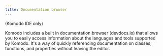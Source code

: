 ```yaml
---
title: Documentation browser
---
```

(Komodo IDE only)

Komodo includes a built in documentation browser (devdocs.io) that allows you to easily access information about the languages and tools supported by Komodo. It's a way of quickly referencing documentation on classes, functions, and properties without leaving the editor.

<!-- Check which of following still applies to the new implementation. -->
<!--
## Supported Languages / Frameworks

The supported languages are based on the languages for which we have CodeIntel support (with some caveats, eg. Golang). This list will grow in the future.

- Dojo
- Ext_30
- HTML5
- JavaScript
- jQuery
- MochiKit
- Node.js
- Perl
- PHP
- Prototype
- Python
- Python 3
- PyWin32
- PyWin32 (Python 3)
- Rails
- Ruby
- XBL
- YUI

## Invocation

The documentation browser is a sub-components of [[Commando]], and can be accessed as one of its "Scopes". The Documentation browser can also be accessed directly from the toolbar by pressing it's Icon. Pressing this icon brings up the documentation for the current language. If you have a word under your cursor in the editor then this word will be pre-filled as the search query.

There are also several keybindings available to invoke the Documentation browser in different ways, for example you could invoke the Documentation browser for a specific language. Search for "Documentation" under [Key Binding Preferences](prefs.html#Config_Key_Bindings) to find available keybindings.

## Usage

The searching aspect of the Documentation browser is fairly self-explanatory; simply search for the class, function, property, etc. you are interested in and navigate to the relevant result. When navigating Komodo will "preview" the selected item. When selecting a result (by pressing enter) Komodo will focus on the result by hiding the search pane. It will also show shortcuts for all the links and buttons in the documentation. Hitting a shortcut on your keyboard will effectively activate that link, allowing you to navigate the documentation without the need of your mouse.

### Online Documentation

The online documentation button will, as implied, open the online documentation for the selected item. IF the documentation entry can be properly interpreted. It is possible that Komodo can not interpret the online documentation entry for your selection for various reasons (online documentation sites can and will change), if this happens Komodo will instead open a google search with the relevant keywords.

### Insert Snippet

Hitting the insert snippet button will insert the code for the current entry into the editor where your caret is currently located.
-->
